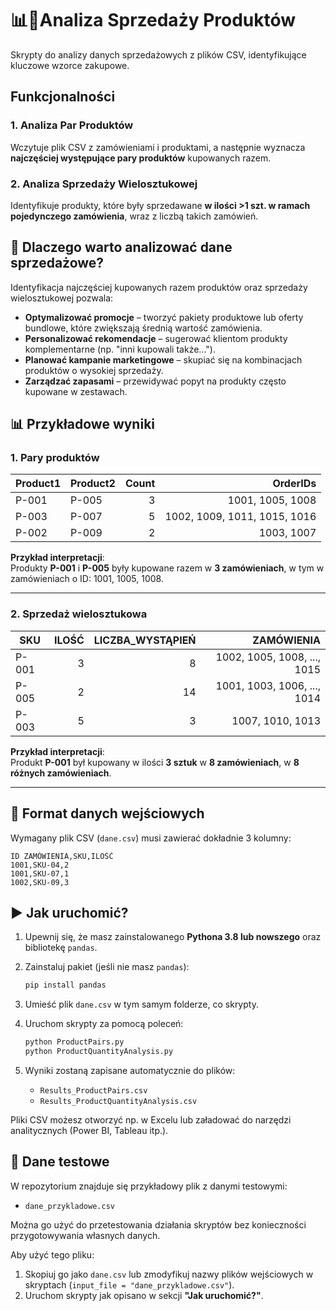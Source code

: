 # 📊🛒Analiza Sprzedaży Produktów
Skrypty do analizy danych sprzedażowych z plików CSV, identyfikujące kluczowe wzorce zakupowe.
## Funkcjonalności  

### 1. Analiza Par Produktów  
Wczytuje plik CSV z zamówieniami i produktami, a następnie wyznacza **najczęściej występujące pary produktów** kupowanych razem.

### 2. Analiza Sprzedaży Wielosztukowej  
Identyfikuje produkty, które były sprzedawane **w ilości >1 szt. w ramach pojedynczego zamówienia**, wraz z liczbą takich zamówień.

## 📌 Dlaczego warto analizować dane sprzedażowe?
Identyfikacja najczęściej kupowanych razem produktów oraz sprzedaży wielosztukowej pozwala:
- **Optymalizować promocje** – tworzyć pakiety produktowe lub oferty bundlowe, które zwiększają średnią wartość zamówienia.
- **Personalizować rekomendacje** – sugerować klientom produkty komplementarne (np. "inni kupowali także...").
- **Planować kampanie marketingowe** – skupiać się na kombinacjach produktów o wysokiej sprzedaży.
- **Zarządzać zapasami** – przewidywać popyt na produkty często kupowane w zestawach.

## 📊 Przykładowe wyniki
### 1. Pary produktów

| Product1 | Product2 | Count | OrderIDs |
|-----------|-----------|----------------:|-------------------------------:|
| P-001     | P-005     | 3               | 1001, 1005, 1008               |
| P-003     | P-007     | 5               | 1002, 1009, 1011, 1015, 1016   |
| P-002     | P-009     | 2               | 1003, 1007                     |

**Przykład interpretacji**:  
Produkty **P-001** i **P-005** były kupowane razem w **3 zamówieniach**, w tym w zamówieniach o ID: 1001, 1005, 1008.

---

### 2. Sprzedaż wielosztukowa

| SKU | ILOŚĆ | LICZBA_WYSTĄPIEŃ | ZAMÓWIENIA |
|-------------|------:|----------------:|------------------------:|
| P-001       | 3     | 8               | 1002, 1005, 1008, ..., 1015 |
| P-005       | 2     | 14              | 1001, 1003, 1006, ..., 1014 |
| P-003       | 5     | 3               | 1007, 1010, 1013        |

**Przykład interpretacji**:  
Produkt **P-001** był kupowany w ilości **3 sztuk** w **8 zamówieniach**, w **8 różnych zamówieniach**.

---

## 📂 Format danych wejściowych
Wymagany plik CSV (`dane.csv`) musi zawierać dokładnie 3 kolumny:
```csv
ID ZAMÓWIENIA,SKU,ILOŚĆ
1001,SKU-04,2
1001,SKU-07,1
1002,SKU-09,3
```
## ▶️ Jak uruchomić?

1. Upewnij się, że masz zainstalowanego **Pythona 3.8 lub nowszego** oraz bibliotekę `pandas`.

2. Zainstaluj pakiet (jeśli nie masz `pandas`):
   ```bash
   pip install pandas
   ```

3. Umieść plik `dane.csv` w tym samym folderze, co skrypty.

4. Uruchom skrypty za pomocą poleceń:
   ```bash
   python ProductPairs.py
   python ProductQuantityAnalysis.py
   ```

5. Wyniki zostaną zapisane automatycznie do plików:
   - `Results_ProductPairs.csv`
   - `Results_ProductQuantityAnalysis.csv`

Pliki CSV możesz otworzyć np. w Excelu lub załadować do narzędzi analitycznych (Power BI, Tableau itp.).

## 🧪 Dane testowe

W repozytorium znajduje się przykładowy plik z danymi testowymi:

- `dane_przykladowe.csv`

Można go użyć do przetestowania działania skryptów bez konieczności przygotowywania własnych danych.

Aby użyć tego pliku:

1. Skopiuj go jako `dane.csv` lub zmodyfikuj nazwy plików wejściowych w skryptach (`input_file = "dane_przykladowe.csv"`).
2. Uruchom skrypty jak opisano w sekcji **"Jak uruchomić?"**.

